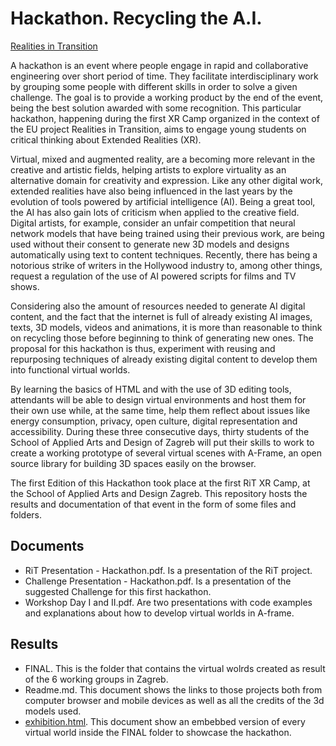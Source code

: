 # Hackathon. Recycling the A.I.
[Realities in Transition](https://www.realities-in-transition.eu/)

A hackathon is an event where people engage in rapid and collaborative engineering over short period of time. They facilitate interdisciplinary work by grouping some people with different skills in order to solve a given challenge. The goal is to provide a working product by the end of the event, being the best solution awarded with some recognition. This particular hackathon, happening during the first XR Camp organized in the context of the EU project Realities in Transition, aims to engage young students on critical thinking about Extended Realities (XR).

Virtual, mixed and augmented reality, are a becoming more relevant in the creative and artistic fields, helping artists to explore virtuality as an alternative domain for creativity and expression. Like any other digital work, extended realities have also being influenced in the last years by the evolution of tools powered by artificial intelligence (AI). Being a great tool, the AI has also gain lots of criticism when applied to the creative field. Digital artists, for example, consider an unfair competition that neural network models that have being trained using their previous work, are being used without their consent to generate new 3D models and designs automatically using text to content techniques. Recently, there has being a notorious strike of writers in the Hollywood industry to, among other things, request a regulation of the use of AI powered scripts for films and TV shows.

Considering also the amount of resources needed to generate AI digital content, and the fact that the internet is full of already existing AI images, texts, 3D models, videos and animations, it is more than reasonable to think on recycling those before beginning to think of generating new ones. The proposal for this hackathon is thus, experiment with reusing and repurposing techniques of already existing digital content to develop them into functional virtual worlds.

By learning the basics of HTML and with the use of 3D editing tools, attendants will be able to design virtual environments and host them for their own use while, at the same time, help them reflect about issues like energy consumption, privacy, open culture, digital representation and accessibility. During these three consecutive days, thirty students of the School of Applied Arts and Design of Zagreb will put their skills to work to create a working prototype of several virtual scenes with A-Frame, an open source library for building 3D spaces easily on the browser.

The first Edition of this Hackathon took place at the first RiT XR Camp, at the School of Applied Arts and Design Zagreb. This repository hosts the results and documentation of that event in the form of some files and folders. 

## Documents
* RiT Presentation - Hackathon.pdf. Is a presentation of the RiT project.
* Challenge Presentation - Hackathon.pdf. Is a presentation of the suggested Challenge for this first hackathon.
* Workshop Day I and II.pdf. Are two presentations with code examples and explanations about how to develop virtual worlds in A-frame.

## Results
* FINAL. This is the folder that contains the virtual wolrds created as result of the 6 working groups in Zagreb.
* Readme.md. This document shows the links to those projects both from computer browser and mobile devices as well as all the credits of the 3d models used.
* [exhibition.html](https://laverbenaelectronica.github.io/vr/hackaton/FINAL/exhibition.html). This document show an embebbed version of every virtual world inside the FINAL folder to showcase the hackathon.

